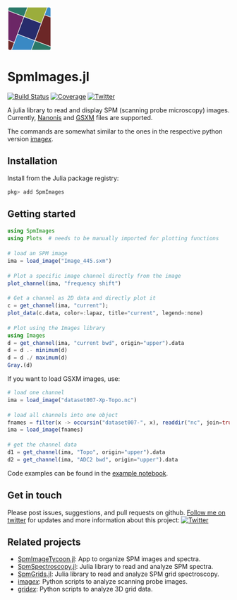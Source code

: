 <img width="100" height="100" src="logo.svg?raw=true" />

# SpmImages.jl

[![Build Status](https://github.com/alexriss/SpmImages.jl/actions/workflows/CI.yml/badge.svg?branch=main)](https://github.com/alexriss/SpmImages.jl/actions/workflows/CI.yml?query=branch%3Amain)
[![Coverage](https://codecov.io/gh/alexriss/SpmImages.jl/branch/main/graph/badge.svg)](https://codecov.io/gh/alexriss/SpmImages.jl)
<a href="https://twitter.com/00alexx"><img src="https://img.shields.io/twitter/follow/00alexx?style=social" alt="Twitter"></a>

A julia library to read and display SPM (scanning probe microscopy) images. Currently, [Nanonis](https://www.specs-group.com/nanonis/products/) and [GSXM](https://gxsm.sourceforge.net/) files are supported.

The commands are somewhat similar to the ones in the respective python version [imag*ex*](https://github.com/alexriss/imagex).

## Installation

Install from the Julia package registry:

```julia
pkg> add SpmImages
```

## Getting started

```julia
using SpmImages
using Plots  # needs to be manually imported for plotting functions

# load an SPM image
ima = load_image("Image_445.sxm")

# Plot a specific image channel directly from the image
plot_channel(ima, "frequency shift")

# Get a channel as 2D data and directly plot it
c = get_channel(ima, "current");
plot_data(c.data, color=:lapaz, title="current", legend=:none)

# Plot using the Images library
using Images
d = get_channel(ima, "current bwd", origin="upper").data
d = d .- minimum(d)
d = d ./ maximum(d)
Gray.(d)
```

If you want to load GSXM images, use:

```julia
# load one channel
ima = load_image("dataset007-Xp-Topo.nc")

# load all channels into one object
fnames = filter(x -> occursin("dataset007-", x), readdir("nc", join=true))
ima = load_image(fnames)

# get the channel data
d1 = get_channel(ima, "Topo", origin="upper").data
d2 = get_channel(ima, "ADC2 bwd", origin="upper").data
```

Code examples can be found in the [example notebook](demo/example.ipynb).

## Get in touch

Please post issues, suggestions, and pull requests on github. <a href="https://twitter.com/00alexx">Follow me on twitter</a> for updates and more information about this project: 
<a href="https://twitter.com/00alexx"><img src="https://img.shields.io/twitter/follow/00alexx?style=social" alt="Twitter"></a>

## Related projects

- [SpmImageTycoon.jl](https://github.com/alexriss/SpmImageTycoon.jl): App to organize SPM images and spectra.
- [SpmSpectroscopy.jl](https://github.com/alexriss/SpmSpectroscopy.jl): Julia library to read and analyze SPM spectra.
- [SpmGrids.jl](https://github.com/alexriss/SpmGrids.jl): Julia library to read and analyze SPM grid spectroscopy.
- [imag*ex*](https://github.com/alexriss/imagex): Python scripts to analyze scanning probe images.
- [grid*ex*](https://github.com/alexriss/gridex): Python scripts to analyze 3D grid data.

